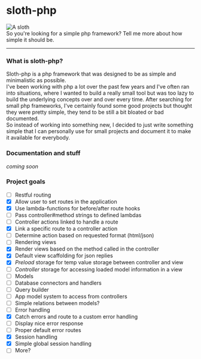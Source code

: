 # sloth-php
![A sloth](http://i.huffpost.com/gen/1164733/thumbs/o-PHOTOS-OF-SLOTHS-facebook.jpg)  
So you're looking for a simple php framework? Tell me more about how simple it should be.

----

### What is sloth-php?
Sloth-php is a php framework that was designed to be as simple and minimalistic as possible.  
I've been working with php a lot over the past few years and I've often ran into situations, where I wanted to build a really small tool but was too lazy to build the underlying concepts over and over every time. After searching for small php frameworks, I've certainly found some good projects but thought they were pretty simple, they tend to be still a bit bloated or bad documented.   
So instead of working into something new, I decided to just write something simple that I can personally use for small projects and document it to make it available for everybody.

### Documentation and stuff
*coming soon*

### Project goals
- [ ] Restful routing
 -  [x] Allow user to set routes in the application
 -  [x] Use lambda-functions for before/after route hooks
 -  [ ] Pass controller#method strings to defined lambdas
- [ ] Controller actions linked to handle a route
 -  [x] Link a specific route to a controller action
 -  [ ] Determine action based on requested format (html/json)
- [ ] Rendering views
 -  [x] Render views based on the method called in the controller
 -  [x] Default view scaffolding for json replies
 -  [x] *Preload* storage for temp value storage between controller and view
 -  [ ] *Controller* storage for accessing loaded model information in a view
-  [ ] Models
 -  [ ] Database connectors and handlers
 -  [ ] Query builder
 -  [ ] App model system to access from controllers
 -  [ ] Simple relations between models?
-  [ ] Error handling
 -  [x] Catch errors and route to a custom error handling
 -  [ ] Display nice error response
 -  [ ] Proper default error routes
- [x] Session handling
 - [x] Simple global session handling
- [ ] More?

